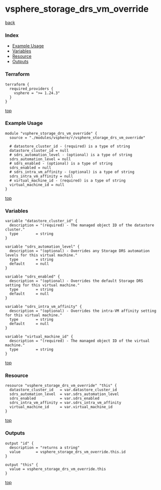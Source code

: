 # vsphere_storage_drs_vm_override

[back](../vsphere.md)

### Index

- [Example Usage](#example-usage)
- [Variables](#variables)
- [Resource](#resource)
- [Outputs](#outputs)

### Terraform

```hcl
terraform {
  required_providers {
    vsphere = ">= 1.24.3"
  }
}
```

[top](#index)

### Example Usage

```hcl
module "vsphere_storage_drs_vm_override" {
  source = "./modules/vsphere/r/vsphere_storage_drs_vm_override"

  # datastore_cluster_id - (required) is a type of string
  datastore_cluster_id = null
  # sdrs_automation_level - (optional) is a type of string
  sdrs_automation_level = null
  # sdrs_enabled - (optional) is a type of string
  sdrs_enabled = null
  # sdrs_intra_vm_affinity - (optional) is a type of string
  sdrs_intra_vm_affinity = null
  # virtual_machine_id - (required) is a type of string
  virtual_machine_id = null
}
```

[top](#index)

### Variables

```hcl
variable "datastore_cluster_id" {
  description = "(required) - The managed object ID of the datastore cluster."
  type        = string
}

variable "sdrs_automation_level" {
  description = "(optional) - Overrides any Storage DRS automation levels for this virtual machine."
  type        = string
  default     = null
}

variable "sdrs_enabled" {
  description = "(optional) - Overrides the default Storage DRS setting for this virtual machine."
  type        = string
  default     = null
}

variable "sdrs_intra_vm_affinity" {
  description = "(optional) - Overrides the intra-VM affinity setting for this virtual machine."
  type        = string
  default     = null
}

variable "virtual_machine_id" {
  description = "(required) - The managed object ID of the virtual machine."
  type        = string
}
```

[top](#index)

### Resource

```hcl
resource "vsphere_storage_drs_vm_override" "this" {
  datastore_cluster_id   = var.datastore_cluster_id
  sdrs_automation_level  = var.sdrs_automation_level
  sdrs_enabled           = var.sdrs_enabled
  sdrs_intra_vm_affinity = var.sdrs_intra_vm_affinity
  virtual_machine_id     = var.virtual_machine_id
}
```

[top](#index)

### Outputs

```hcl
output "id" {
  description = "returns a string"
  value       = vsphere_storage_drs_vm_override.this.id
}

output "this" {
  value = vsphere_storage_drs_vm_override.this
}
```

[top](#index)